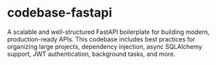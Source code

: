 # codebase-fastapi
A scalable and well-structured FastAPI boilerplate for building modern, production-ready APIs. This codebase includes best practices for organizing large projects, dependency injection, async SQLAlchemy support, JWT authentication, background tasks, and more.
